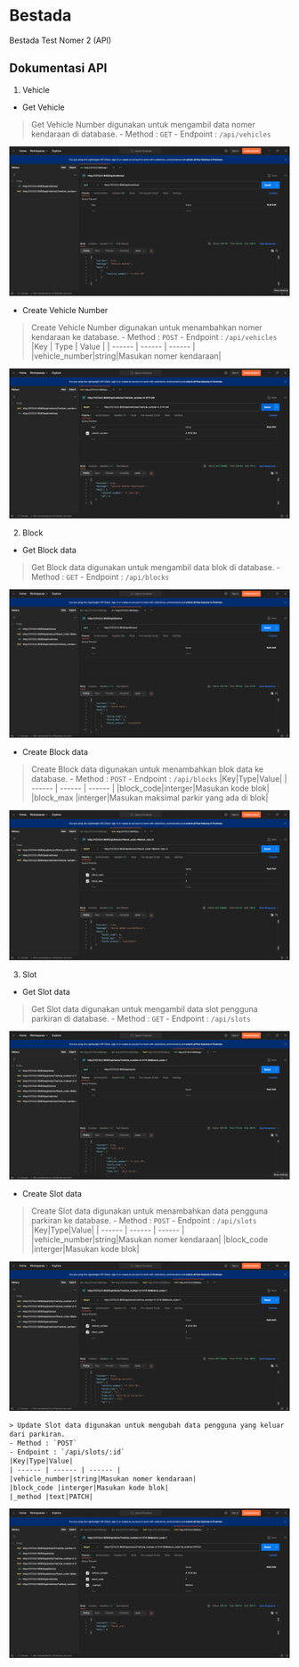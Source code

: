 # Bestada
Bestada Test Nomer 2 (API)

## Dokumentasi API
1.  Vehicle
  - Get Vehicle
  > Get Vehicle Number digunakan untuk mengambil data nomer kendaraan di database.
    - Method : `GET`
    - Endpoint : `/api/vehicles`

![Image alt text](zimg/2.png)

  - Create Vehicle Number
  > Create Vehicle Number digunakan untuk menambahkan nomer kendaraan ke database.
    - Method : `POST`
    - Endpoint : `/api/vehicles`
|Key     |  Type  |  Value |
| ------ | ------ | ------ |
|vehicle_number|string|Masukan nomer kendaraan|

![Image alt text](zimg/1.png)

2.  Block
  - Get Block data
  > Get Block data digunakan untuk mengambil data blok di database.
    - Method : `GET`
    - Endpoint : `/api/blocks`

![Image alt text](zimg/4.png)

  - Create Block data
  > Create Block data digunakan untuk menambahkan blok data ke database.
    - Method : `POST`
    - Endpoint : `/api/blocks`
    |Key|Type|Value|
    | ------ | ------ | ------ |
    |block_code|interger|Masukan kode blok|
    |block_max |interger|Masukan maksimal parkir yang ada di blok|

![Image alt text](zimg/3.png)

3.  Slot
  - Get Slot data
  > Get Slot data digunakan untuk mengambil data slot pengguna parkiran di database.
    - Method : `GET`
    - Endpoint : `/api/slots`

![Image alt text](zimg/6.png)

  - Create Slot data
  > Create Slot data digunakan untuk menambahkan data pengguna parkiran ke database.
    - Method : `POST`
    - Endpoint : `/api/slots`
    |Key|Type|Value|
    | ------ | ------ | ------ |
    |vehicle_number|string|Masukan nomer kendaraan|
    |block_code |interger|Masukan kode blok|

![Image alt text](zimg/5.png)

    > Update Slot data digunakan untuk mengubah data pengguna yang keluar dari parkiran.
    - Method : `POST`
    - Endpoint : `/api/slots/:id`
    |Key|Type|Value|
    | ------ | ------ | ------ |
    |vehicle_number|string|Masukan nomer kendaraan|
    |block_code |interger|Masukan kode blok|
    |_method |text|PATCH|

![Image alt text](zimg/7.png)

